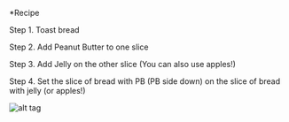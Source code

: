 *Recipe

Step 1. Toast bread

Step 2. Add Peanut Butter to one slice

Step 3. Add Jelly on the other slice (You can also use apples!)

Step 4. Set the slice of bread with PB (PB side down) on the slice of bread with jelly (or apples!)


![alt tag](http://static1.squarespace.com/static/52cb1779e4b05ff1d920fc56/t/537b71a9e4b0cb63d6fd9f02/1400598973544/pbj-time-o.gif)

